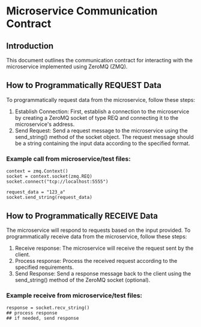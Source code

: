 # Microservice Communication Contract
## Introduction
This document outlines the communication contract for interacting with the microservice implemented using ZeroMQ (ZMQ).

## How to Programmatically REQUEST Data
To programmatically request data from the microservice, follow these steps:
  1. Establish Connection: First, establish a connection to the microservice by creating a ZeroMQ socket of type REQ and connecting it to the microservice's address.
  2. Send Request: Send a request message to the microservice using the send_string() method of the socket object. The request message should be a string containing the input data according to the specified format.

### Example call from microservice/test files:
```
context = zmq.Context()
socket = context.socket(zmq.REQ)
socket.connect("tcp://localhost:5555")

request_data = "123_a"
socket.send_string(request_data)
```

## How to Programmatically RECEIVE Data
The microservice will respond to requests based on the input provided. To programmatically receive data from the microservice, follow these steps:
  1. Receive response: The microservice will receive the request sent by the client.
  2. Process response: Process the received request according to the specified requirements.
  3. Send Response: Send a response message back to the client using the send_string() method of the ZeroMQ socket (optional).

### Example receive from microservice/test files:
```
response = socket.recv_string()
## process response
## if needed, send response
```
